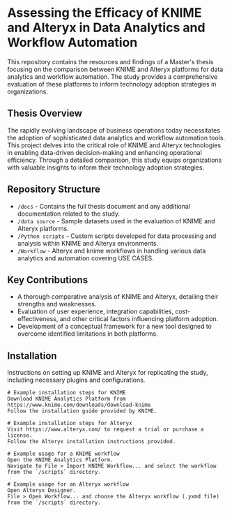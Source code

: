 # Assessing the Efficacy of KNIME and Alteryx in Data Analytics and Workflow Automation

This repository contains the resources and findings of a Master's thesis  focusing on the comparison between KNIME and Alteryx platforms for data analytics and workflow automation. The study provides a comprehensive evaluation of these platforms to inform technology adoption strategies in organizations.

## Thesis Overview

The rapidly evolving landscape of business operations today necessitates the adoption of sophisticated data analytics and workflow automation tools. This project delves into the critical role of KNIME and Alteryx technologies in enabling data-driven decision-making and enhancing operational efficiency. Through a detailed comparison, this study equips organizations with valuable insights to inform their technology adoption strategies.

## Repository Structure

- `/docs` - Contains the full thesis document and any additional documentation related to the study.
- `/data source` - Sample datasets used in the evaluation of KNIME and Alteryx platforms.
- `/Python scripts` - Custom scripts developed for data processing and analysis within KNIME and Alteryx environments.
- `/Workflow` - Alteryx and knime workflows in handling various data analytics and automation covering USE CASES.

## Key Contributions

- A thorough comparative analysis of KNIME and Alteryx, detailing their strengths and weaknesses.
- Evaluation of user experience, integration capabilities, cost-effectiveness, and other critical factors influencing platform adoption.
- Development of a conceptual framework for a new tool designed to overcome identified limitations in both platforms.

## Installation

Instructions on setting up KNIME and Alteryx for replicating the study, including necessary plugins and configurations.

```plaintext
# Example installation steps for KNIME
Download KNIME Analytics Platform from https://www.knime.com/downloads/download-knime
Follow the installation guide provided by KNIME.

# Example installation steps for Alteryx
Visit https://www.alteryx.com/ to request a trial or purchase a license.
Follow the Alteryx installation instructions provided.

# Example usage for a KNIME workflow
Open the KNIME Analytics Platform.
Navigate to File > Import KNIME Workflow... and select the workflow from the `/scripts` directory.

# Example usage for an Alteryx workflow
Open Alteryx Designer.
File > Open Workflow... and choose the Alteryx workflow (.yxmd file) from the `/scripts` directory.
